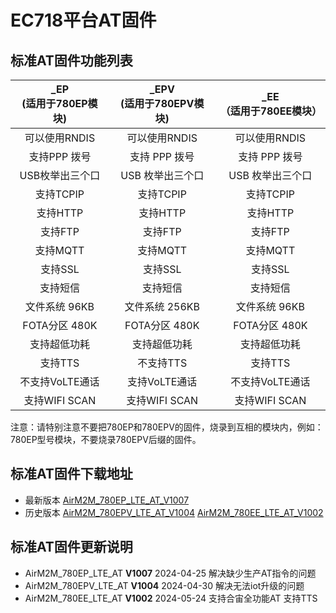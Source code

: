 # EC718平台AT固件

## 标准AT固件功能列表

| _EP<br />(适用于780EP模块) | _EPV<br />(适用于780EPV模块) | _EE<br />（适用于780EE模块） |
| :------------------------: | :--------------------------: | :--------------------------: |
|       可以使用RNDIS        |        可以使用RNDIS         |        可以使用RNDIS         |
|        支持PPP 拨号        |        支持 PPP 拨号         |        支持 PPP 拨号         |
|      USB枚举出三个口       |       USB 枚举出三个口       |       USB 枚举出三个口       |
|         支持TCPIP          |          支持TCPIP           |          支持TCPIP           |
|          支持HTTP          |           支持HTTP           |           支持HTTP           |
|          支持FTP           |           支持FTP            |           支持FTP            |
|          支持MQTT          |           支持MQTT           |           支持MQTT           |
|          支持SSL           |           支持SSL            |           支持SSL            |
|          支持短信          |           支持短信           |           支持短信           |
|       文件系统 96KB        |        文件系统 256KB        |        文件系统 96KB         |
|       FOTA分区 480K        |        FOTA分区 480K         |        FOTA分区 480K         |
|        支持超低功耗        |         支持超低功耗         |         支持超低功耗         |
|          支持TTS           |          不支持TTS           |           支持TTS            |
|      不支持VoLTE通话       |        支持VoLTE通话         |       不支持VoLTE通话        |
|       支持WIFI SCAN        |        支持WIFI SCAN         |        支持WIFI SCAN         |

注意：请特别注意不要把780EP和780EPV的固件，烧录到互相的模块内，例如：780EP型号模块，不要烧录780EPV后缀的固件。

## 标准AT固件下载地址

- 最新版本
  [AirM2M_780EP_LTE_AT_V1007](https://gitee.com/openLuat/airm2m-ec718-at/releases)
- 历史版本
  [AirM2M_780EPV_LTE_AT_V1004](https://gitee.com/openLuat/airm2m-ec718-at/releases)
  [AirM2M_780EE_LTE_AT_V1002](https://gitee.com/openLuat/airm2m-ec718-at/releases)

## 标准AT固件更新说明

- AirM2M_780EP_LTE_AT **V1007** 2024-04-25
  解决缺少生产AT指令的问题
- AirM2M_780EPV_LTE_AT **V1004** 2024-04-30
  解决无法iot升级的问题
- AirM2M_780EE_LTE_AT **V1002** 2024-05-24
  支持合宙全功能AT
  支持TTS
